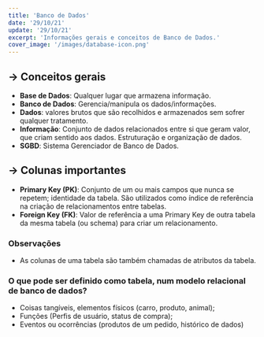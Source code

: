 ```yaml
---
title: 'Banco de Dados'
date: '29/10/21'
update: '29/10/21'
excerpt: 'Informações gerais e conceitos de Banco de Dados.'
cover_image: '/images/database-icon.png'
---
```


## -> Conceitos gerais

- **Base de Dados**: Qualquer lugar que armazena informação.
- **Banco de Dados**: Gerencia/manipula os dados/informações.
- **Dados**: valores brutos que são recolhidos e armazenados sem sofrer qualquer tratamento.
- **Informação**:  Conjunto de dados relacionados entre si que geram valor, que criam sentido aos dados. Estruturação e organização de dados.
- **SGBD**: Sistema Gerenciador de Banco de Dados.

## -> Colunas importantes

- **Primary Key (PK)**: Conjunto de um ou mais campos que nunca se repetem; identidade da tabela. São utilizados como índice de referência na criação de relacionamentos entre tabelas.
- **Foreign Key (FK)**: Valor de referência a uma Primary Key de outra tabela da mesma tabela (ou schema) para criar um relacionamento.

### Observações

- As colunas de uma tabela são também chamadas de atributos da tabela.

### O que pode ser definido como tabela, num modelo relacional de banco de dados?

- Coisas tangíveis, elementos físicos (carro, produto, animal);
- Funções (Perfis de usuário, status de compra);
- Eventos ou ocorrências (produtos de um pedido, histórico de dados)
